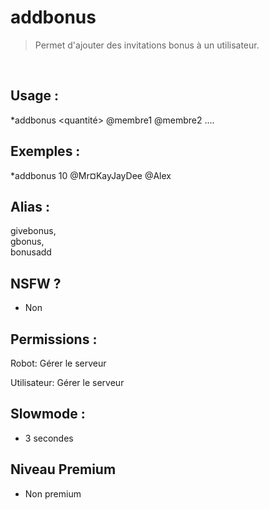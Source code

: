 # addbonus

> Permet d'ajouter des invitations bonus à un utilisateur.

<br>

## Usage :

*addbonus <quantité> @membre1 @membre2 ....

## Exemples :

*addbonus 10 @Mr¤KayJayDee @Alex

## Alias :

givebonus,
<br>gbonus,
<br>bonusadd

## NSFW ?

- Non

## Permissions :

Robot: Gérer le serveur
<br>

Utilisateur: Gérer le serveur

## Slowmode :

- 3 secondes

## Niveau Premium

- Non premium